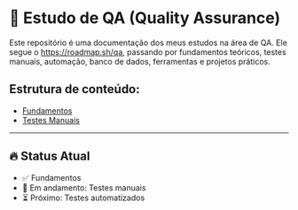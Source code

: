 # 📘 Estudo de QA (Quality Assurance)

Este repositório é uma documentação dos meus estudos na área de QA. Ele segue o https://roadmap.sh/qa, passando por fundamentos teóricos, testes manuais, automação, banco de dados, ferramentas e projetos práticos.

## Estrutura de conteúdo:

- [Fundamentos](./fundamentos/introducao-qa.md)
- [Testes Manuais](./testes-manuais/)

---

## 🔥 Status Atual

- ✅ Fundamentos
- 🔄 Em andamento: Testes manuais
- ⏳ Próximo: Testes automatizados
